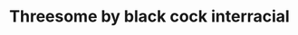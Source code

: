 ---
layout: post
title: Threesome by black cock interracial
duration: '11:50'
view: 222
rate: 2
video: 'https://flashservice.xvideos.com/embedframe/19179083'
priority: 0.9
changefreq: daily
---